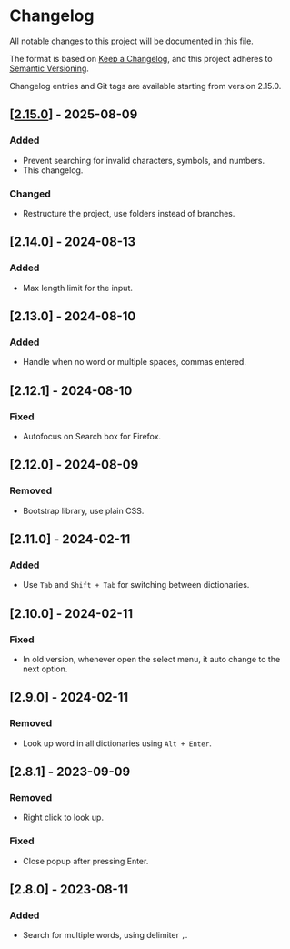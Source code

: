 # Changelog

All notable changes to this project will be documented in this file.

The format is based on [Keep a Changelog](https://keepachangelog.com/en/1.1.0/),
and this project adheres to [Semantic Versioning](https://semver.org/spec/v2.0.0.html).

Changelog entries and Git tags are available starting from version 2.15.0.

<!-- Format:
##[] - 

### Added

### Changed

### Fixed

### Removed

 -->


## [[2.15.0](https://github.com/ngntrgduc/Dictionary-Look-Up/releases/tag/v2.15.0)] - 2025-08-09

### Added 
- Prevent searching for invalid characters, symbols, and numbers.
- This changelog.

### Changed
- Restructure the project, use folders instead of branches.


## [2.14.0] - 2024-08-13
### Added 
- Max length limit for the input.


## [2.13.0] - 2024-08-10
### Added 
- Handle when no word or multiple spaces, commas entered.


## [2.12.1] - 2024-08-10
### Fixed
- Autofocus on Search box for Firefox.


## [2.12.0] - 2024-08-09
### Removed
- Bootstrap library, use plain CSS.


## [2.11.0] - 2024-02-11
### Added
- Use `Tab` and `Shift + Tab` for switching between dictionaries.


## [2.10.0] - 2024-02-11
### Fixed
- In old version, whenever open the select menu, it auto change to the next option. 


## [2.9.0] - 2024-02-11
### Removed 
- Look up word in all dictionaries using `Alt + Enter`.


## [2.8.1] - 2023-09-09
### Removed
- Right click to look up.

### Fixed
- Close popup after pressing Enter.


## [2.8.0] - 2023-08-11
### Added
- Search for multiple words, using delimiter `,`.
